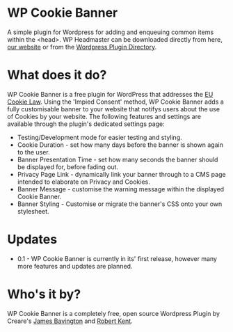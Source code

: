 WP Cookie Banner
=============

A simple plugin for Wordpress for adding and enqueuing common items within the &lt;head>. WP Headmaster can be downloaded directly from here, [our website](https://www.creare.co.uk/services/wp-cookie-banner) or from the [Wordpress Plugin Directory](http://wordpress.org/plugins/).

What does it do?
================

WP Cookie Banner is a free plugin for WordPress that addresses the [EU Cookie Law](http://www.ico.org.uk/for_organisations/privacy_and_electronic_communications/the_guide/cookies). Using the 'Impied Consent' method, WP Cookie Banner adds a fully customisable banner to your website that notifys users about the use of Cookies by your website. The following features and settings are available through the plugin's dedicated settings page:

* Testing/Development mode for easier testing and styling.
* Cookie Duration - set how many days before the banner is shown again to the user.
* Banner Presentation Time - set how many seconds the banner should be displayed for, before fading out.
* Privacy Page Link - dynamically link your banner through to a CMS page intended to elaborate on Privacy and Cookies.
* Banner Message - customise the warning message within the displayed Cookie Banner.
* Banner Styling - Customise or migrate the banner's CSS onto your own stylesheet.


Updates
=======

* 0.1 - WP Cookie Banner is currently in its' first release, however many more features and updates are planned.

Who's it by?
============

WP Cookie Banner is a completely free, open source Wordpress Plugin by Creare's [James Bavington](https://twitter.com/jamesbavington) and [Robert Kent](https://twitter.com/kent_robert).
